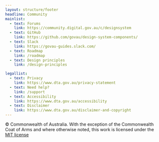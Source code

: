 ```yaml
---
layout: structure/footer
headline: Community
mainlist:
  - text: Forums
    link: https://community.digital.gov.au/c/designsystem
  - text: GitHub
    link: https://github.com/govau/design-system-components/
  - text: Slack
    link: https://govau-guides.slack.com/
  - text: Roadmap
    link: /roadmap
  - text: Design principles
    link: /design-principles

legallist:
  - text: Privacy
    link: https://www.dta.gov.au/privacy-statement
  - text: Need help?
    link: /support
  - text: Accessibility
    link: https://www.dta.gov.au/accessibility
  - text: Disclaimer
    link: https://www.dta.gov.au/disclaimer-and-copyright
---
```


© Commonwealth of Australia. With the exception of the Commonwealth Coat of Arms and where otherwise noted, this work is licensed under the [MIT license](https://github.com/govau/design-system-components/blob/master/LICENSE)
